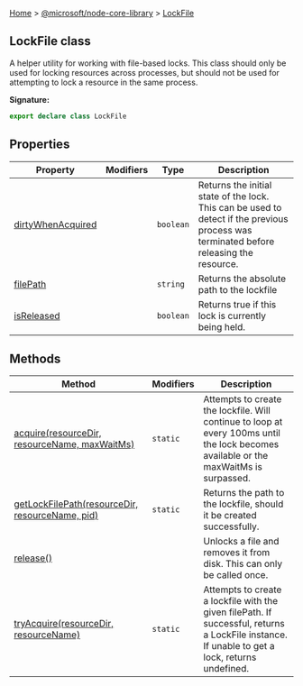 [Home](./index) &gt; [@microsoft/node-core-library](./node-core-library.md) &gt; [LockFile](./node-core-library.lockfile.md)

## LockFile class

A helper utility for working with file-based locks. This class should only be used for locking resources across processes, but should not be used for attempting to lock a resource in the same process.

<b>Signature:</b>

```typescript
export declare class LockFile 
```

## Properties

|  Property | Modifiers | Type | Description |
|  --- | --- | --- | --- |
|  [dirtyWhenAcquired](./node-core-library.lockfile.dirtywhenacquired.md) |  | `boolean` | Returns the initial state of the lock. This can be used to detect if the previous process was terminated before releasing the resource. |
|  [filePath](./node-core-library.lockfile.filepath.md) |  | `string` | Returns the absolute path to the lockfile |
|  [isReleased](./node-core-library.lockfile.isreleased.md) |  | `boolean` | Returns true if this lock is currently being held. |

## Methods

|  Method | Modifiers | Description |
|  --- | --- | --- |
|  [acquire(resourceDir, resourceName, maxWaitMs)](./node-core-library.lockfile.acquire.md) | `static` | Attempts to create the lockfile. Will continue to loop at every 100ms until the lock becomes available or the maxWaitMs is surpassed. |
|  [getLockFilePath(resourceDir, resourceName, pid)](./node-core-library.lockfile.getlockfilepath.md) | `static` | Returns the path to the lockfile, should it be created successfully. |
|  [release()](./node-core-library.lockfile.release.md) |  | Unlocks a file and removes it from disk. This can only be called once. |
|  [tryAcquire(resourceDir, resourceName)](./node-core-library.lockfile.tryacquire.md) | `static` | Attempts to create a lockfile with the given filePath. If successful, returns a LockFile instance. If unable to get a lock, returns undefined. |

